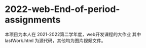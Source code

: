 # 2022-web-End-of-period-assignments

本项目为本人在 2021-2022第二学年度，web开发课程的大作业
其中 lastWork.html 为源代码，其他均为图片视频文件。
